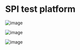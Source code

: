 # SPI test platform

![image](https://user-images.githubusercontent.com/44589560/145692659-5d53711a-0d69-42cf-bb63-2c2c45f7d0ed.png)

![image](https://user-images.githubusercontent.com/44589560/145696218-5606cc57-d12e-45b2-8a68-09da8af13ca1.png)

![image](https://user-images.githubusercontent.com/44589560/145695939-8f5df443-2cb4-47b7-811b-c83e879c6a4b.png)

